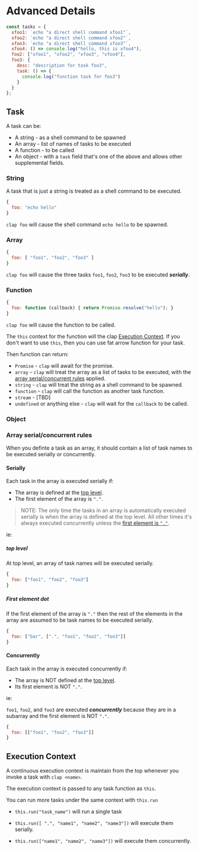# Advanced Details

```js
const tasks = {
  xfoo1: `echo "a direct shell command xfoo1"`,
  xfoo2: `echo "a direct shell command xfoo2"`,
  xfoo3: `echo "a direct shell command xfoo3"`,
  xfoo4: () => console.log("hello, this is xfoo4"),
  foo2: ["xfoo1", "xfoo2", "xfoo3", "xfoo4"],
  foo3: {
    desc: "description for task foo3",
    task: () => {
      console.log("function task for foo3")
    }
  }
};
```

## Task

A task can be:

-   A string - as a shell command to be spawned
-   An array - list of names of tasks to be executed
-   A function - to be called
-   An object - with a `task` field that's one of the above and allows other supplemental fields.

### String

A task that is just a string is treated as a shell command to be executed.

```js
{
  foo: "echo hello"
}
```

`clap foo` will cause the shell command `echo hello` to be spawned.

### Array

```js
{
  foo: [ "foo1", "foo2", "foo3" ]
}
```

`clap foo` will cause the three tasks `foo1`, `foo2`, `foo3` to be executed **_serially_**.

### Function

```js
{
  foo: function (callback) { return Promise.resolve("hello"); }
}
```

`clap foo` will cause the function to be called.

The `this` context for the function will the clap [Execution Context](#execution-context).  If you don't want to use `this`, then you can use fat arrow function for your task.

Then function can return:

-   `Promise` - `clap` will await for the promise.
-   `array` - `clap` will treat the array as a list of tasks to be executed, with the [array serial/concurrent rules](#array-serialconcurrent-rules) applied.
-   `string` - `clap` will treat the string as a shell command to be spawned.
-   `function` - `clap` will call the function as another task function.
-   `stream` - [TBD]
-   `undefined` or anything else - `clap` will wait for the `callback` to be called.

### Object



### Array serial/concurrent rules

When you definte a task as an array, it should contain a list of task names to be executed serially or concurrently.

#### Serially

Each task in the array is executed serially if:

-   The array is defined at the [top level](#toplevel).
-   The first element of the array is `"."`.

> NOTE: The only time the tasks in an array is automatically executed serially is when the array is defined at the top level.
> All other times it's always executed concurrently unless the [first element is `"."`](#firstelementdot).

ie:

##### top level

At top level, an array of task names will be executed serially.

```js
{
  foo: ["foo1", "foo2", "foo3"]
}
```

##### First element dot

If the first element of the array is `"."` then the rest of the elements in the array are assumed to be task names to be executed serially.

```js
{
  foo: ["bar", [".", "foo1", "foo2", "foo3"]]
}
```

#### Concurrently

Each task in the array is executed concurrently if:

-   The array is NOT defined at the [top level](#toplevel).
-   Its first element is NOT `"."`.

ie: 

`foo1`, `foo2`, and `foo3` are executed **_concurrently_** because they are in a subarray and the first element is NOT `"."`.

```js
{
  foo: [["foo1", "foo2", "foo3"]]
}
```

## Execution Context

A continuous execution context is maintain from the top whenever you invoke a task with `clap <name>`.

The execution context is passed to any task function as `this`.

You can run more tasks under the same context with `this.run`

-   `this.run("task_name")` will run a single task

-   `this.run([ ".", "name1", "name2", "name3"])` will execute them serially.

-   `this.run(["name1", "name2", "name3"])` will execute them concurrently.

